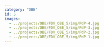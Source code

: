 ```yaml
---
category: "OBE"
id: 5
images:
  - ../projects/OBE/FDV_OBE_5/img/PdP-4.jpg
  - ../projects/OBE/FDV_OBE_5/img/PdP-3.jpg
  - ../projects/OBE/FDV_OBE_5/img/PdP-2.jpg
  - ../projects/OBE/FDV_OBE_5/img/PdP-1.jpg
---
```

